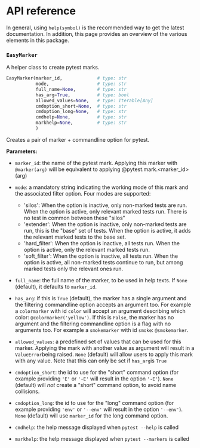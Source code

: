 # API reference

In general, using `help(symbol)` is the recommended way to get the latest documentation. In addition, this page provides an overview of the various elements in this package.

### `EasyMarker`

A helper class to create pytest marks.

```python
EasyMarker(marker_id,             # type: str
           mode,                  # type: str
           full_name=None,        # type: str
           has_arg=True,          # type: bool
           allowed_values=None,   # type: Iterable[Any]
           cmdoption_short=None,  # type: str
           cmdoption_long=None,   # type: str
           cmdhelp=None,          # type: str
           markhelp=None,         # type: str
           )
```

Creates a pair of marker + commandline option for pytest.

**Parameters:**

 - `marker_id`: the name of the pytest mark. Applying this marker with `@marker(arg)` will be equivalent to applying @pytest.mark.<marker_id>(arg)
 - `mode`: a mandatory string indicating the working mode of this mark and the associated filter option. Four modes are supported:
 
     - 'silos': When the option is inactive, only non-marked tests are run. When the option is active, only relevant marked tests run. There is no test in common between these "silos"
     - 'extender': When the option is inactive, only non-marked tests are run, this is the "base" set of tests. When the option is active, it adds the relevant marked tests to the base set.
     - 'hard_filter': When the option is inactive, all tests run. When the option is active, only the relevant marked tests run.
     - 'soft_filter': When the option is inactive, all tests run. When the option is active, all non-marked tests continue to run, but among marked tests only the relevant ones run.
 
 - `full_name`: the full name of the marker, to be used in help texts. If `None` (default), it defaults to `marker_id`.
 - `has_arg`: if this is `True` (default), the marker has a single argument and the filtering commandline option accepts an argument too. For example a `colormarker` with id `color` will accept an argument describing which color: `@colormarker('yellow')`. If this is `False`, the marker has no argument and the filtering commandline option is a flag with no arguments too. For example a `smokemarker` with id `smoke`: `@smokemarker`.
 - `allowed_values`: a predefined set of values that can be used for this marker. Applying the mark with another value as argument will result in a `ValueError`being raised. `None` (default) will allow users to apply this mark with any value. Note that this can only be set if `has_arg`is `True`
 - `cmdoption_short`: the id to use for the "short" command option (for example providing `'E'` or `'-E'` will result in  the option `'-E'`). `None` (default) will *not* create a "short" command option, to avoid name collisions.
 - `cmdoption_long`: the id to use for the "long" command option (for example providing `'env'` or `'--env'` will result in the option `'--env'`). `None` (default) will use `marker_id` for the long command option.
 - `cmdhelp`: the help message displayed when `pytest --help` is called
 - `markhelp`: the help message displayed when `pytest --markers` is called

